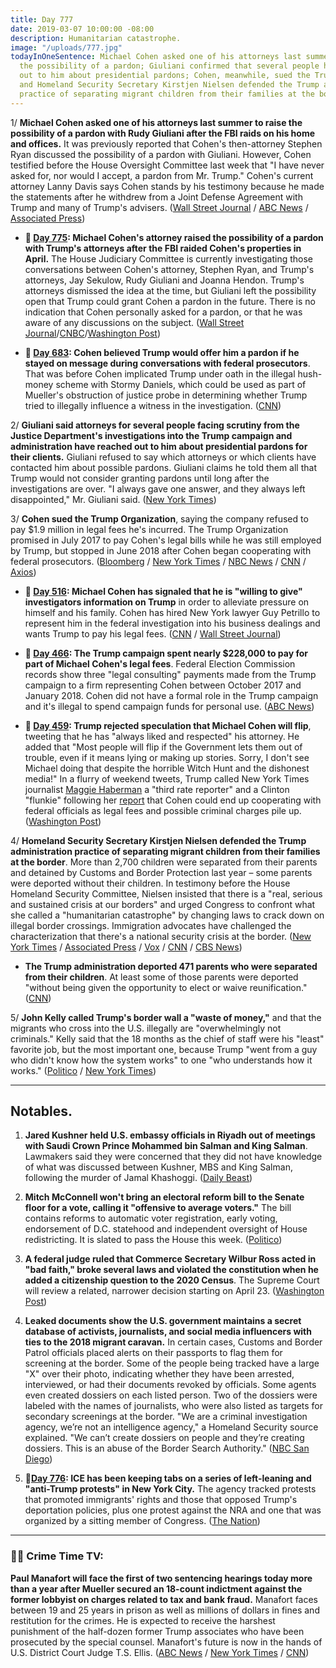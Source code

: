 ```yaml
---
title: Day 777
date: 2019-03-07 10:00:00 -08:00
description: Humanitarian catastrophe.
image: "/uploads/777.jpg"
todayInOneSentence: Michael Cohen asked one of his attorneys last summer to raise
  the possibility of a pardon; Giuliani confirmed that several people have reached
  out to him about presidential pardons; Cohen, meanwhile, sued the Trump Organization;
  and Homeland Security Secretary Kirstjen Nielsen defended the Trump administration
  practice of separating migrant children from their families at the border.
---
```


1/ **Michael Cohen asked one of his attorneys last summer to raise the possibility of a pardon with Rudy Giuliani after the FBI raids on his home and offices.** It was previously reported that Cohen's then-attorney Stephen Ryan discussed the possibility of a pardon with Giuliani. However, Cohen testified before the House Oversight Committee last week that "I have never asked for, nor would I accept, a pardon from Mr. Trump." Cohen's current attorney Lanny Davis says Cohen stands by his testimony because he made the statements after he withdrew from a Joint Defense Agreement with Trump and many of Trump's advisers. ([Wall Street Journal](https://www.wsj.com/articles/attorney-says-cohen-directed-his-lawyer-to-seek-trump-pardon-contradicting-testimony-11551931412) / [ABC News](https://abcnews.go.com/Politics/michael-cohen-asked-lawyer-inquire-pardon-insists-lie/story?id=61527322) / [Associated Press](https://apnews.com/ddf70cc5587f4cd59c6f89cd7622db1d))

* **📌 [Day 775](https://whatthefuckjusthappenedtoday.com/2019/03/05/day-775/#7-michael-cohens-attorney-raised-the): Michael Cohen's attorney raised the possibility of a pardon with Trump's attorneys after the FBI raided Cohen's properties in April.** The House Judiciary Committee is currently investigating those conversations between Cohen's attorney, Stephen Ryan, and Trump's attorneys, Jay Sekulow, Rudy Giuliani and Joanna Hendon. Trump's attorneys dismissed the idea at the time, but Giuliani left the possibility open that Trump could grant Cohen a pardon in the future. There is no indication that Cohen personally asked for a pardon, or that he was aware of any discussions on the subject. ([Wall Street Journal](http://www.wsj.com/articles/lawyer-for-cohen-approached-trump-attorneys-about-pardon-11551753372)/[CNBC](https://www.cnbc.com/2019/03/05/michael-cohens-attorney-approached-trumps-lawyers-about-a-pardon-wsj.html)/[Washington Post](https://www.washingtonpost.com/world/national-security/lawmakers-exploring-possible-pardon-talks-involving-michael-cohen/2019/03/02/35dfd94e-3b88-11e9-aaae-69364b2ed137_story.html))

* **📌 [Day 683](https://whatthefuckjusthappenedtoday.com/2018/12/03/day-683/#cohen-believed-trump-would-offer-him): Cohen believed Trump would offer him a pardon if he stayed on message during conversations with federal prosecutors**. That was before Cohen implicated Trump under oath in the illegal hush-money scheme with Stormy Daniels, which could be used as part of Mueller's obstruction of justice probe in determining whether Trump tried to illegally influence a witness in the investigation. ([CNN](https://www.cnn.com/2018/11/30/politics/michael-cohen-pardon-expectation-donald-trump/index.html))

2/ **Giuliani said attorneys for several people facing scrutiny from the Justice Department's investigations into the Trump campaign and administration have reached out to him about presidential pardons for their clients.** Giuliani refused to say which attorneys or which clients have contacted him about possible pardons. Giuliani claims he told them all that Trump would not consider granting pardons until long after the investigations are over. "I always gave one answer, and they always left disappointed," Mr. Giuliani said. ([New York Times](https://www.nytimes.com/2019/03/06/us/politics/giuliani-trump-pardons.html))

3/ **Cohen sued the Trump Organization**, saying the company refused to pay $1.9 million in legal fees he's incurred. The Trump Organization promised in July 2017 to pay Cohen's legal bills while he was still employed by Trump, but stopped in June 2018 after Cohen began cooperating with federal prosecutors. ([Bloomberg](https://www.bloomberg.com/news/articles/2019-03-07/michael-cohen-sues-trump-organization-in-new-york-court) / [New York Times](https://www.nytimes.com/2019/03/07/nyregion/michael-cohen-trump-lawsuit.html) / [NBC News](https://www.nbcnews.com/news/us-news/michael-cohen-sues-trump-organization-over-unpaid-legal-bills-n980631) / [CNN](https://www.cnn.com/2019/03/07/politics/michael-cohen-sues-the-trump-organization/index.html) / [Axios](https://www.axios.com/michael-cohen-sues-trump-organization-6abb22b4-9e1d-456b-aa4b-ffc47dddfbe0.html))

* **📌 [Day 516](https://whatthefuckjusthappenedtoday.com/2018/06/19/day-516/#1-michael-cohen-has-signaled-that-he): Michael Cohen has signaled that he is "willing to give" investigators information on Trump** in order to alleviate pressure on himself and his family. Cohen has hired New York lawyer Guy Petrillo to represent him in the federal investigation into his business dealings and wants Trump to pay his legal fees. ([CNN](https://www.cnn.com/2018/06/19/politics/michael-cohen-criminal-lawyer-guy-petrillo/index.html) / [Wall Street Journal](https://www.wsj.com/articles/michael-cohen-wants-trump-to-pay-his-legal-fees-1529447136))

* **📌 [Day 466](https://whatthefuckjusthappenedtoday.com/2018/04/30/day-466/#2-the-trump-campaign-spent-nearly-22): The Trump campaign spent nearly $228,000 to pay for part of Michael Cohen's legal fees**. Federal Election Commission records show three "legal consulting" payments made from the Trump campaign to a firm representing Cohen between October 2017 and January 2018. Cohen did not have a formal role in the Trump campaign and it's illegal to spend campaign funds for personal use. ([ABC News](http://abcnews.go.com/Politics/trump-campaign-paid-portions-michael-cohens-legal-fees/story?id=54831269))

* **📌 [Day 459](https://whatthefuckjusthappenedtoday.com/2018/04/23/day-459/#5-trump-rejected-speculation-that-mi): Trump rejected speculation that Michael Cohen will flip**, tweeting that he has "always liked and respected" his attorney. He added that "Most people will flip if the Government lets them out of trouble, even if it means lying or making up stories. Sorry, I don't see Michael doing that despite the horrible Witch Hunt and the dishonest media!" In a flurry of weekend tweets, Trump called New York Times journalist [Maggie Haberman](https://twitter.com/maggieNYT/) a "third rate reporter" and a Clinton "flunkie" following her [report](https://www.nytimes.com/2018/04/20/us/politics/trump-michael-cohen.html) that Cohen could end up cooperating with federal officials as legal fees and possible criminal charges pile up. ([Washington Post](https://www.washingtonpost.com/politics/michael-cohen-once-at-pinnacle-of-trumps-world-now-poses-threat-to-it/2018/04/21/efb1c9c6-3cd4-11e8-974f-aacd97698cef_story.html))

4/ **Homeland Security Secretary Kirstjen Nielsen defended the Trump administration practice of separating migrant children from their families at the border**. More than 2,700 children were separated from their parents and detained by Customs and Border Protection last year – some parents were deported without their children. In testimony before the House Homeland Security Committee, Nielsen insisted that there is a "real, serious and sustained crisis at our borders" and urged Congress to confront what she called a "humanitarian catastrophe" by changing laws to crack down on illegal border crossings. Immigration advocates have challenged the characterization that there's a national security crisis at the border. ([New York Times](https://www.nytimes.com/2019/03/06/us/politics/kirstjen-nielsen-house-homeland-security-committee-testimony.html) / [Associated Press](https://www.apnews.com/7f3c20e9596b4633ab077a405ff1da95) / [Vox](https://www.vox.com/policy-and-politics/2019/3/6/18253396/nielsen-cages-family-separations-house-homeland-security-committee) / [CNN](https://www.cnn.com/2019/03/06/politics/nielsen-immigration-hearing/index.html) / [CBS News](https://www.cbsnews.com/live-news/kirstjen-nielsen-testimony-live-stream-dhs-secretary-testifies-congress-today-2019-03-06/))

* **The Trump administration deported 471 parents who were separated from their children**. At least some of those parents were deported "without being given the opportunity to elect or waive reunification." ([CNN](https://edition.cnn.com/2019/03/06/politics/family-separation-update-immigration-border/index.html))

5/ **John Kelly called Trump's border wall a "waste of money,"** and that the migrants who cross into the U.S. illegally are "overwhelmingly not criminals." Kelly said that the 18 months as the chief of staff were his "least" favorite job, but the most important one, because Trump "went from a guy who didn't know how the system works" to one "who understands how it works." ([Politico](https://www.politico.com/story/2019/03/07/john-kelly-border-wall-1209344) / [New York Times](https://www.nytimes.com/2019/03/07/us/politics/john-kelly-trump-kushner.html))

---

## Notables.

1. **Jared Kushner held U.S. embassy officials in Riyadh out of meetings with Saudi Crown Prince Mohammed bin Salman and King Salman**. Lawmakers said they were concerned that they did not have knowledge of what was discussed between Kushner, MBS and King Salman, following the murder of Jamal Khashoggi. ([Daily Beast](https://www.thedailybeast.com/embassy-staffers-say-jared-kushner-shut-them-out-of-saudi-meetings))

2. **Mitch McConnell won't bring an electoral reform bill to the Senate floor for a vote, calling it "offensive to average voters."** The bill contains reforms to automatic voter registration, early voting, endorsement of D.C. statehood and independent oversight of House redistricting. It is slated to pass the House this week. ([Politico](https://www.politico.com/story/2019/03/06/mcconnell-election-reform-bill-1207702))

3. **A federal judge ruled that Commerce Secretary Wilbur Ross acted in "bad faith," broke several laws and violated the constitution when he added a citizenship question to the 2020 Census**. The Supreme Court will review a related, narrower decision starting on April 23. ([Washington Post](https://www.washingtonpost.com/world/national-security/wilbur-ross-broke-law-violated-constitution-in-census-decision-judge-rules/2019/03/06/9d7962aa-404c-11e9-a0d3-1210e58a94cf_story.html))

4. **Leaked documents show the U.S. government maintains a secret database of activists, journalists, and social media influencers with ties to the 2018 migrant caravan.** In certain cases, Customs and Border Patrol officials placed alerts on their passports to flag them for screening at the border. Some of the people being tracked have a large "X" over their photo, indicating whether they have been arrested, interviewed, or had their documents revoked by officials. Some agents even created dossiers on each listed person. Two of the dossiers were labeled with the names of journalists, who were also listed as targets for secondary screenings at the border. "We are a criminal investigation agency, we’re not an intelligence agency," a Homeland Security source explained. "We can’t create dossiers on people and they’re creating dossiers. This is an abuse of the Border Search Authority." ([NBC San Diego](https://www.nbcsandiego.com/news/local/Source-Leaked-Documents-Show-the-US-Government-Tracking-Journalists-and-Advocates-Through-a-Secret-Database-506783231.html))

5. **📌[Day 776](https://whatthefuckjusthappenedtoday.com/2019/03/06/day-776/): ICE has been keeping tabs on a series of left-leaning and "anti-Trump protests" in New York City.** The agency tracked protests that promoted immigrants' rights and those that opposed Trump's deportation policies, plus one protest against the NRA and one that was organized by a sitting member of Congress. ([The Nation](https://www.thenation.com/article/ice-immigration-protest-spreadsheet-tracking/))

---

### 🍿👀 Crime Time TV:

**Paul Manafort will face the first of two sentencing hearings today more than a year after Mueller secured an 18-count indictment against the former lobbyist on charges related to tax and bank fraud.** Manafort faces between 19 and 25 years in prison as well as millions of dollars in fines and restitution for the crimes. He is expected to receive the harshest punishment of the half-dozen former Trump associates who have been prosecuted by the special counsel. Manafort's future is now in the hands of U.S. District Court Judge T.S. Ellis. ([ABC News](https://abcnews.go.com/Politics/paul-manafort-president-donald-trumps-campaign-chairman-faces/story?id=61506579) / [New York Times](https://www.nytimes.com/2019/03/07/us/politics/manafort-sentencing.html) / [CNN](https://www.cnn.com/2019/03/07/politics/paul-manafort-sentencing-virginia-case-russia-investigation/index.html))